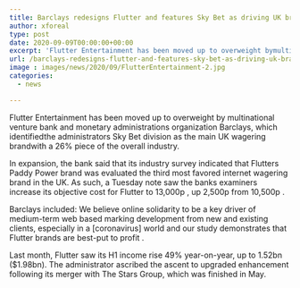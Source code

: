 ```yaml
---
title: Barclays redesigns Flutter and features Sky Bet as driving UK brand
author: xforeal 
type: post
date: 2020-09-09T00:00:00+00:00
excerpt: 'Flutter Entertainment has been moved up to overweight bymultinational venture bank and monetary administrations companyBarclays, which identifiedthe administrators Sky Bet division as the main UK wagering brandwith a 26&amp;percnt; market share '
url: /barclays-redesigns-flutter-and-features-sky-bet-as-driving-uk-brand/
image : images/news/2020/09/FlutterEntertainment-2.jpg
categories:
  - news

---
```

Flutter Entertainment has been moved up to overweight by <span data-contrast="auto">multinational venture bank and monetary administrations organization </span><span data-contrast="auto">Barclays, which identifiedthe administrators Sky Bet division as the main UK wagering brandwith a 26&percnt; piece of the overall industry. </span><span data-ccp-props='{"335551550":6,"335551620":6,"335559740":276}' />

In expansion, the bank said that <span data-contrast="auto">its industry </span><span data-contrast="auto">survey indicated that </span><span data-contrast="auto">Flutters Paddy Power brand was evaluated the third most favored internet wagering brand in the UK. </span><span data-contrast="auto">As such, a Tuesday note saw the </span><span data-contrast="auto">banks examiners </span><span data-contrast="auto">increase </span><span data-contrast="auto">its objective cost for Flutter to </span><span data-contrast="auto">13,000p </span><span data-contrast="auto">, up </span><span data-contrast="auto" /><span data-contrast="auto">2,500p </span><span data-contrast="auto">from 10,500p </span><span data-contrast="auto">. </span><span data-ccp-props='{"134233117":true,"134233118":true,"335551550":6,"335551620":6,"335559740":276}' />

Barclays included: <span data-contrast="auto">We believe online solidarity to be a key driver of medium-term web based marking development from new and existing clients, especially in a [coronavirus] world and our study demonstrates that Flutter brands are best-put to profit </span><span data-contrast="auto">. </span><span data-ccp-props='{"134233117":true,"134233118":true,"335551550":6,"335551620":6,"335559740":276}' />

Last month, Flutter saw its H1 income rise 49&percnt; year-on-year, up to 1.52bn ($1.98bn). The administrator ascribed the ascent to upgraded enhancement following its merger with The Stars Group, which was finished in May.